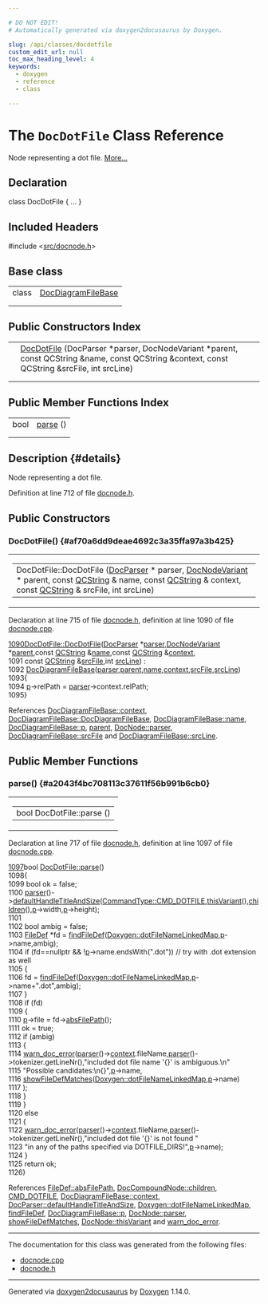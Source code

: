 ```yaml
---

# DO NOT EDIT!
# Automatically generated via doxygen2docusaurus by Doxygen.

slug: /api/classes/docdotfile
custom_edit_url: null
toc_max_heading_level: 4
keywords:
  - doxygen
  - reference
  - class

---
```


<div class="doxyPage">

# The `DocDotFile` Class Reference

<p>Node representing a dot file. <a href="#details">More...</a></p>

## Declaration

<div class="doxyDeclaration">
class DocDotFile { ... }
</div>

## Included Headers

<div class="doxyIncludesList">#include &lt;<a href="/web-doxygen/docs/api/files/src/docnode-h">src/docnode.h</a>&gt;
</div>

## Base class

<table class="doxyMembersIndex">

<tr class="doxyMemberIndexItem">
<td class="doxyMemberIndexItemType" align="left" valign="top">class</td>
<td class="doxyMemberIndexItemName" align="left" valign="top"><a href="/web-doxygen/docs/api/classes/docdiagramfilebase">DocDiagramFileBase</a></td>
</tr>
<tr class="doxyMemberIndexDescription">
<td class="doxyMemberIndexDescriptionLeft"></td>
<td class="doxyMemberIndexDescriptionRight">
</td>
</tr>
<tr class="doxyMemberIndexSeparator">
<td class="doxyMemberIndexSeparator" colspan="2"></td>
</tr>

</table>

## Public Constructors Index

<table class="doxyMembersIndex">

<tr class="doxyMemberIndexItem">
<td class="doxyMemberIndexItemType" align="left" valign="top"></td>
<td class="doxyMemberIndexItemName" align="left" valign="top"><a href="#af70a6dd9deae4692c3a35ffa97a3b425">DocDotFile</a> (DocParser *parser, DocNodeVariant *parent, const QCString &amp;name, const QCString &amp;context, const QCString &amp;srcFile, int srcLine)</td>
</tr>
<tr class="doxyMemberIndexDescription">
<td class="doxyMemberIndexDescriptionLeft"></td>
<td class="doxyMemberIndexDescriptionRight">
</td>
</tr>
<tr class="doxyMemberIndexSeparator">
<td class="doxyMemberIndexSeparator" colspan="2"></td>
</tr>

</table>

## Public Member Functions Index

<table class="doxyMembersIndex">

<tr class="doxyMemberIndexItem">
<td class="doxyMemberIndexItemType" align="left" valign="top">bool</td>
<td class="doxyMemberIndexItemName" align="left" valign="top"><a href="#a2043f4bc708113c37611f56b991b6cb0">parse</a> ()</td>
</tr>
<tr class="doxyMemberIndexDescription">
<td class="doxyMemberIndexDescriptionLeft"></td>
<td class="doxyMemberIndexDescriptionRight">
</td>
</tr>
<tr class="doxyMemberIndexSeparator">
<td class="doxyMemberIndexSeparator" colspan="2"></td>
</tr>

</table>

## Description {#details}

<p>Node representing a dot file.</p>

<p>Definition at line 712 of file <a href="/web-doxygen/docs/api/files/src/docnode-h">docnode.h</a>.</p>


<div class="doxySectionDef">

## Public Constructors

### DocDotFile() {#af70a6dd9deae4692c3a35ffa97a3b425}

<div class="doxyMemberItem">
<div class="doxyMemberProto">
<table class="doxyMemberLabels">
<tr class="doxyMemberLabels">
<td class="doxyMemberLabelsLeft">
<table class="doxyMemberName">
<tr>
<td class="doxyMemberName">DocDotFile::DocDotFile (<a href="/web-doxygen/docs/api/classes/docparser">DocParser</a> * parser, <a href="/web-doxygen/docs/api/files/src/docnode-h/#a15a8494c4d80bb52db036d2fb5e9e9f8">DocNodeVariant</a> * parent, const <a href="/web-doxygen/docs/api/classes/qcstring">QCString</a> &amp; name, const <a href="/web-doxygen/docs/api/classes/qcstring">QCString</a> &amp; context, const <a href="/web-doxygen/docs/api/classes/qcstring">QCString</a> &amp; srcFile, int srcLine)</td>
</tr>
</table>
</td>
</tr>
</table>
</div>
<div class="doxyMemberDoc">



<p>Declaration at line 715 of file <a href="/web-doxygen/docs/api/files/src/docnode-h">docnode.h</a>, definition at line 1090 of file <a href="/web-doxygen/docs/api/files/src/docnode-cpp">docnode.cpp</a>.</p>


<div class="doxyProgramListing">

<div class="doxyCodeLine"><span class="doxyLineNumber"><a href="#af70a6dd9deae4692c3a35ffa97a3b425">1090</a></span><span class="doxyLineContent"><span class="doxyHighlight"><a href="#af70a6dd9deae4692c3a35ffa97a3b425">DocDotFile::DocDotFile</a>(<a href="/web-doxygen/docs/api/classes/docparser">DocParser</a> *<a href="/web-doxygen/docs/api/classes/docnode/#a82847109f245ad8e8fe6102cf875fcd1">parser</a>,<a href="/web-doxygen/docs/api/files/src/docnode-h/#a15a8494c4d80bb52db036d2fb5e9e9f8">DocNodeVariant</a> *<a href="/web-doxygen/docs/api/files/src/docnode-h/#aa08872da61afee56859056e5a0612633">parent</a>,</span><span class="doxyHighlightKeyword">const</span><span class="doxyHighlight"> <a href="/web-doxygen/docs/api/classes/qcstring">QCString</a> &amp;<a href="/web-doxygen/docs/api/classes/docdiagramfilebase/#ae48977f85ee8fa8bdf1e85bf963913c6">name</a>,</span><span class="doxyHighlightKeyword">const</span><span class="doxyHighlight"> <a href="/web-doxygen/docs/api/classes/qcstring">QCString</a> &amp;<a href="/web-doxygen/docs/api/classes/docdiagramfilebase/#ae2d576fe18bfd94d99f8fb94aec969bf">context</a>,</span></span></div>
<div class="doxyCodeLine"><span class="doxyLineNumber">1091</span><span class="doxyLineContent"><span class="doxyHighlight">                       </span><span class="doxyHighlightKeyword">const</span><span class="doxyHighlight"> <a href="/web-doxygen/docs/api/classes/qcstring">QCString</a> &amp;<a href="/web-doxygen/docs/api/classes/docdiagramfilebase/#a628b69cdd8bc779ec761f6336f0e6ce3">srcFile</a>,</span><span class="doxyHighlightKeywordType">int</span><span class="doxyHighlight"> <a href="/web-doxygen/docs/api/classes/docdiagramfilebase/#abec28a2089907e37e518a3e160a488d5">srcLine</a>) :</span></span></div>
<div class="doxyCodeLine"><span class="doxyLineNumber">1092</span><span class="doxyLineContent"><span class="doxyHighlight">  <a href="/web-doxygen/docs/api/classes/docdiagramfilebase/#ac8c7ca27050ecec9a3c70ebfdcbef386">DocDiagramFileBase</a>(<a href="/web-doxygen/docs/api/classes/docnode/#a82847109f245ad8e8fe6102cf875fcd1">parser</a>,<a href="/web-doxygen/docs/api/files/src/docnode-h/#aa08872da61afee56859056e5a0612633">parent</a>,<a href="/web-doxygen/docs/api/classes/docdiagramfilebase/#ae48977f85ee8fa8bdf1e85bf963913c6">name</a>,<a href="/web-doxygen/docs/api/classes/docdiagramfilebase/#ae2d576fe18bfd94d99f8fb94aec969bf">context</a>,<a href="/web-doxygen/docs/api/classes/docdiagramfilebase/#a628b69cdd8bc779ec761f6336f0e6ce3">srcFile</a>,<a href="/web-doxygen/docs/api/classes/docdiagramfilebase/#abec28a2089907e37e518a3e160a488d5">srcLine</a>)</span></span></div>
<div class="doxyCodeLine"><span class="doxyLineNumber">1093</span><span class="doxyLineContent"><span class="doxyHighlight">{</span></span></div>
<div class="doxyCodeLine"><span class="doxyLineNumber">1094</span><span class="doxyLineContent"><span class="doxyHighlight">  <a href="/web-doxygen/docs/api/classes/docdiagramfilebase/#a8ce036068cb5eae464960a34ba3152af">p</a>-&gt;relPath = <a href="/web-doxygen/docs/api/classes/docnode/#a82847109f245ad8e8fe6102cf875fcd1">parser</a>-&gt;context.relPath;</span></span></div>
<div class="doxyCodeLine"><span class="doxyLineNumber">1095</span><span class="doxyLineContent"><span class="doxyHighlight">}</span></span></div>

</div>


<p>References <a href="/web-doxygen/docs/api/classes/docdiagramfilebase/#ae2d576fe18bfd94d99f8fb94aec969bf">DocDiagramFileBase::context</a>, <a href="/web-doxygen/docs/api/classes/docdiagramfilebase/#ac8c7ca27050ecec9a3c70ebfdcbef386">DocDiagramFileBase::DocDiagramFileBase</a>, <a href="/web-doxygen/docs/api/classes/docdiagramfilebase/#ae48977f85ee8fa8bdf1e85bf963913c6">DocDiagramFileBase::name</a>, <a href="/web-doxygen/docs/api/classes/docdiagramfilebase/#a8ce036068cb5eae464960a34ba3152af">DocDiagramFileBase::p</a>, <a href="/web-doxygen/docs/api/files/src/docnode-h/#aa08872da61afee56859056e5a0612633">parent</a>, <a href="/web-doxygen/docs/api/classes/docnode/#a82847109f245ad8e8fe6102cf875fcd1">DocNode::parser</a>, <a href="/web-doxygen/docs/api/classes/docdiagramfilebase/#a628b69cdd8bc779ec761f6336f0e6ce3">DocDiagramFileBase::srcFile</a> and <a href="/web-doxygen/docs/api/classes/docdiagramfilebase/#abec28a2089907e37e518a3e160a488d5">DocDiagramFileBase::srcLine</a>.</p>

</div>
</div>

</div>

<div class="doxySectionDef">

## Public Member Functions

### parse() {#a2043f4bc708113c37611f56b991b6cb0}

<div class="doxyMemberItem">
<div class="doxyMemberProto">
<table class="doxyMemberLabels">
<tr class="doxyMemberLabels">
<td class="doxyMemberLabelsLeft">
<table class="doxyMemberName">
<tr>
<td class="doxyMemberName">bool DocDotFile::parse ()</td>
</tr>
</table>
</td>
</tr>
</table>
</div>
<div class="doxyMemberDoc">



<p>Declaration at line 717 of file <a href="/web-doxygen/docs/api/files/src/docnode-h">docnode.h</a>, definition at line 1097 of file <a href="/web-doxygen/docs/api/files/src/docnode-cpp">docnode.cpp</a>.</p>


<div class="doxyProgramListing">

<div class="doxyCodeLine"><span class="doxyLineNumber"><a href="#a2043f4bc708113c37611f56b991b6cb0">1097</a></span><span class="doxyLineContent"><span class="doxyHighlightKeywordType">bool</span><span class="doxyHighlight"> <a href="#a2043f4bc708113c37611f56b991b6cb0">DocDotFile::parse</a>()</span></span></div>
<div class="doxyCodeLine"><span class="doxyLineNumber">1098</span><span class="doxyLineContent"><span class="doxyHighlight">{</span></span></div>
<div class="doxyCodeLine"><span class="doxyLineNumber">1099</span><span class="doxyLineContent"><span class="doxyHighlight">  </span><span class="doxyHighlightKeywordType">bool</span><span class="doxyHighlight"> ok = </span><span class="doxyHighlightKeyword">false</span><span class="doxyHighlight">;</span></span></div>
<div class="doxyCodeLine"><span class="doxyLineNumber">1100</span><span class="doxyLineContent"><span class="doxyHighlight">  <a href="/web-doxygen/docs/api/classes/docnode/#a82847109f245ad8e8fe6102cf875fcd1">parser</a>()-&gt;<a href="/web-doxygen/docs/api/classes/docparser/#ae88d59b299df415c0c2028d863288599">defaultHandleTitleAndSize</a>(<a href="/web-doxygen/docs/api/files/src/cmdmapper-h/#a21e038f5b8958e203d28bc4f18472352a0b1af583174c0fb1932fd4685d80bd0b">CommandType::CMD_DOTFILE</a>,<a href="/web-doxygen/docs/api/classes/docnode/#a748968b3044e70e48fad54a7cda1c57f">thisVariant</a>(),<a href="/web-doxygen/docs/api/classes/doccompoundnode/#aca6bc953ffff9a8773c2b4b0a866442c">children</a>(),<a href="/web-doxygen/docs/api/classes/docdiagramfilebase/#a8ce036068cb5eae464960a34ba3152af">p</a>-&gt;width,<a href="/web-doxygen/docs/api/classes/docdiagramfilebase/#a8ce036068cb5eae464960a34ba3152af">p</a>-&gt;height);</span></span></div>
<div class="doxyCodeLine"><span class="doxyLineNumber">1101</span></div>
<div class="doxyCodeLine"><span class="doxyLineNumber">1102</span><span class="doxyLineContent"><span class="doxyHighlight">  </span><span class="doxyHighlightKeywordType">bool</span><span class="doxyHighlight"> ambig = </span><span class="doxyHighlightKeyword">false</span><span class="doxyHighlight">;</span></span></div>
<div class="doxyCodeLine"><span class="doxyLineNumber">1103</span><span class="doxyLineContent"><span class="doxyHighlight">  <a href="/web-doxygen/docs/api/classes/filedef">FileDef</a> *fd = <a href="/web-doxygen/docs/api/files/src/util-cpp/#af891990268daeb8713d18d154b84ffdb">findFileDef</a>(<a href="/web-doxygen/docs/api/classes/doxygen/#a6f249e6dd71a6676bc83208245fd141e">Doxygen::dotFileNameLinkedMap</a>,<a href="/web-doxygen/docs/api/classes/docdiagramfilebase/#a8ce036068cb5eae464960a34ba3152af">p</a>-&gt;name,ambig);</span></span></div>
<div class="doxyCodeLine"><span class="doxyLineNumber">1104</span><span class="doxyLineContent"><span class="doxyHighlight">  </span><span class="doxyHighlightKeywordFlow">if</span><span class="doxyHighlight"> (fd==</span><span class="doxyHighlightKeyword">nullptr</span><span class="doxyHighlight"> &amp;&amp; !<a href="/web-doxygen/docs/api/classes/docdiagramfilebase/#a8ce036068cb5eae464960a34ba3152af">p</a>-&gt;name.endsWith(</span><span class="doxyHighlightStringLiteral">".dot"</span><span class="doxyHighlight">)) </span><span class="doxyHighlightComment">// try with .dot extension as well</span></span></div>
<div class="doxyCodeLine"><span class="doxyLineNumber">1105</span><span class="doxyLineContent"><span class="doxyHighlight">  {</span></span></div>
<div class="doxyCodeLine"><span class="doxyLineNumber">1106</span><span class="doxyLineContent"><span class="doxyHighlight">    fd = <a href="/web-doxygen/docs/api/files/src/util-cpp/#af891990268daeb8713d18d154b84ffdb">findFileDef</a>(<a href="/web-doxygen/docs/api/classes/doxygen/#a6f249e6dd71a6676bc83208245fd141e">Doxygen::dotFileNameLinkedMap</a>,<a href="/web-doxygen/docs/api/classes/docdiagramfilebase/#a8ce036068cb5eae464960a34ba3152af">p</a>-&gt;name+</span><span class="doxyHighlightStringLiteral">".dot"</span><span class="doxyHighlight">,ambig);</span></span></div>
<div class="doxyCodeLine"><span class="doxyLineNumber">1107</span><span class="doxyLineContent"><span class="doxyHighlight">  }</span></span></div>
<div class="doxyCodeLine"><span class="doxyLineNumber">1108</span><span class="doxyLineContent"><span class="doxyHighlight">  </span><span class="doxyHighlightKeywordFlow">if</span><span class="doxyHighlight"> (fd)</span></span></div>
<div class="doxyCodeLine"><span class="doxyLineNumber">1109</span><span class="doxyLineContent"><span class="doxyHighlight">  {</span></span></div>
<div class="doxyCodeLine"><span class="doxyLineNumber">1110</span><span class="doxyLineContent"><span class="doxyHighlight">    <a href="/web-doxygen/docs/api/classes/docdiagramfilebase/#a8ce036068cb5eae464960a34ba3152af">p</a>-&gt;file = fd-&gt;<a href="/web-doxygen/docs/api/classes/filedef/#a800e157b3a9d9d68b3961528e60117d9">absFilePath</a>();</span></span></div>
<div class="doxyCodeLine"><span class="doxyLineNumber">1111</span><span class="doxyLineContent"><span class="doxyHighlight">    ok = </span><span class="doxyHighlightKeyword">true</span><span class="doxyHighlight">;</span></span></div>
<div class="doxyCodeLine"><span class="doxyLineNumber">1112</span><span class="doxyLineContent"><span class="doxyHighlight">    </span><span class="doxyHighlightKeywordFlow">if</span><span class="doxyHighlight"> (ambig)</span></span></div>
<div class="doxyCodeLine"><span class="doxyLineNumber">1113</span><span class="doxyLineContent"><span class="doxyHighlight">    {</span></span></div>
<div class="doxyCodeLine"><span class="doxyLineNumber">1114</span><span class="doxyLineContent"><span class="doxyHighlight">      <a href="/web-doxygen/docs/api/files/src/message-h/#affeb66895cdcfb6b1eb0eba2daafba89">warn_doc_error</a>(<a href="/web-doxygen/docs/api/classes/docnode/#a82847109f245ad8e8fe6102cf875fcd1">parser</a>()-&gt;<a href="/web-doxygen/docs/api/classes/docdiagramfilebase/#ae2d576fe18bfd94d99f8fb94aec969bf">context</a>.fileName,<a href="/web-doxygen/docs/api/classes/docnode/#a82847109f245ad8e8fe6102cf875fcd1">parser</a>()-&gt;tokenizer.getLineNr(),</span><span class="doxyHighlightStringLiteral">"included dot file name '{}' is ambiguous.\n"</span></span></div>
<div class="doxyCodeLine"><span class="doxyLineNumber">1115</span><span class="doxyLineContent"><span class="doxyHighlight">           </span><span class="doxyHighlightStringLiteral">"Possible candidates:\n{}"</span><span class="doxyHighlight">,<a href="/web-doxygen/docs/api/classes/docdiagramfilebase/#a8ce036068cb5eae464960a34ba3152af">p</a>-&gt;name,</span></span></div>
<div class="doxyCodeLine"><span class="doxyLineNumber">1116</span><span class="doxyLineContent"><span class="doxyHighlight">           <a href="/web-doxygen/docs/api/files/src/util-cpp/#a70d0b468521b0304252fb659f3b15e24">showFileDefMatches</a>(<a href="/web-doxygen/docs/api/classes/doxygen/#a6f249e6dd71a6676bc83208245fd141e">Doxygen::dotFileNameLinkedMap</a>,<a href="/web-doxygen/docs/api/classes/docdiagramfilebase/#a8ce036068cb5eae464960a34ba3152af">p</a>-&gt;name)</span></span></div>
<div class="doxyCodeLine"><span class="doxyLineNumber">1117</span><span class="doxyLineContent"><span class="doxyHighlight">          );</span></span></div>
<div class="doxyCodeLine"><span class="doxyLineNumber">1118</span><span class="doxyLineContent"><span class="doxyHighlight">    }</span></span></div>
<div class="doxyCodeLine"><span class="doxyLineNumber">1119</span><span class="doxyLineContent"><span class="doxyHighlight">  }</span></span></div>
<div class="doxyCodeLine"><span class="doxyLineNumber">1120</span><span class="doxyLineContent"><span class="doxyHighlight">  </span><span class="doxyHighlightKeywordFlow">else</span></span></div>
<div class="doxyCodeLine"><span class="doxyLineNumber">1121</span><span class="doxyLineContent"><span class="doxyHighlight">  {</span></span></div>
<div class="doxyCodeLine"><span class="doxyLineNumber">1122</span><span class="doxyLineContent"><span class="doxyHighlight">    <a href="/web-doxygen/docs/api/files/src/message-h/#affeb66895cdcfb6b1eb0eba2daafba89">warn_doc_error</a>(<a href="/web-doxygen/docs/api/classes/docnode/#a82847109f245ad8e8fe6102cf875fcd1">parser</a>()-&gt;<a href="/web-doxygen/docs/api/classes/docdiagramfilebase/#ae2d576fe18bfd94d99f8fb94aec969bf">context</a>.fileName,<a href="/web-doxygen/docs/api/classes/docnode/#a82847109f245ad8e8fe6102cf875fcd1">parser</a>()-&gt;tokenizer.getLineNr(),</span><span class="doxyHighlightStringLiteral">"included dot file '{}' is not found "</span></span></div>
<div class="doxyCodeLine"><span class="doxyLineNumber">1123</span><span class="doxyLineContent"><span class="doxyHighlight">           </span><span class="doxyHighlightStringLiteral">"in any of the paths specified via DOTFILE_DIRS!"</span><span class="doxyHighlight">,<a href="/web-doxygen/docs/api/classes/docdiagramfilebase/#a8ce036068cb5eae464960a34ba3152af">p</a>-&gt;name);</span></span></div>
<div class="doxyCodeLine"><span class="doxyLineNumber">1124</span><span class="doxyLineContent"><span class="doxyHighlight">  }</span></span></div>
<div class="doxyCodeLine"><span class="doxyLineNumber">1125</span><span class="doxyLineContent"><span class="doxyHighlight">  </span><span class="doxyHighlightKeywordFlow">return</span><span class="doxyHighlight"> ok;</span></span></div>
<div class="doxyCodeLine"><span class="doxyLineNumber">1126</span><span class="doxyLineContent"><span class="doxyHighlight">}</span></span></div>

</div>


<p>References <a href="/web-doxygen/docs/api/classes/filedef/#a800e157b3a9d9d68b3961528e60117d9">FileDef::absFilePath</a>, <a href="/web-doxygen/docs/api/classes/doccompoundnode/#aca6bc953ffff9a8773c2b4b0a866442c">DocCompoundNode::children</a>, <a href="/web-doxygen/docs/api/files/src/cmdmapper-h/#a21e038f5b8958e203d28bc4f18472352a0b1af583174c0fb1932fd4685d80bd0b">CMD_DOTFILE</a>, <a href="/web-doxygen/docs/api/classes/docdiagramfilebase/#ae2d576fe18bfd94d99f8fb94aec969bf">DocDiagramFileBase::context</a>, <a href="/web-doxygen/docs/api/classes/docparser/#ae88d59b299df415c0c2028d863288599">DocParser::defaultHandleTitleAndSize</a>, <a href="/web-doxygen/docs/api/classes/doxygen/#a6f249e6dd71a6676bc83208245fd141e">Doxygen::dotFileNameLinkedMap</a>, <a href="/web-doxygen/docs/api/files/src/util-cpp/#af891990268daeb8713d18d154b84ffdb">findFileDef</a>, <a href="/web-doxygen/docs/api/classes/docdiagramfilebase/#a8ce036068cb5eae464960a34ba3152af">DocDiagramFileBase::p</a>, <a href="/web-doxygen/docs/api/classes/docnode/#a82847109f245ad8e8fe6102cf875fcd1">DocNode::parser</a>, <a href="/web-doxygen/docs/api/files/src/util-cpp/#a70d0b468521b0304252fb659f3b15e24">showFileDefMatches</a>, <a href="/web-doxygen/docs/api/classes/docnode/#a748968b3044e70e48fad54a7cda1c57f">DocNode::thisVariant</a> and <a href="/web-doxygen/docs/api/files/src/message-h/#affeb66895cdcfb6b1eb0eba2daafba89">warn_doc_error</a>.</p>

</div>
</div>

</div>

<hr/>

The documentation for this class was generated from the following files:

<ul>
<li><a href="/web-doxygen/docs/api/files/src/docnode-cpp">docnode.cpp</a></li>
<li><a href="/web-doxygen/docs/api/files/src/docnode-h">docnode.h</a></li>
</ul>

<hr/>

<p class="doxyGeneratedBy">Generated via <a href="https://github.com/xpack/doxygen2docusaurus">doxygen2docusaurus</a> by <a href="https://www.doxygen.nl">Doxygen</a> 1.14.0.</p>

</div>
